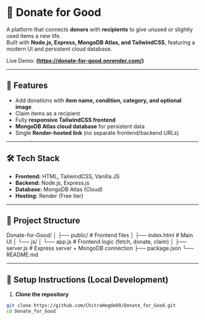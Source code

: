 # 🌱 Donate for Good

A platform that connects **donors** with **recipients** to give unused or slightly used items a new life.  
Built with **Node.js, Express, MongoDB Atlas, and TailwindCSS**, featuring a modern UI and persistent cloud database.

Live Demo: **(https://donate-for-good.onrender.com/)**

---

## 📌 Features

- Add donations with **item name, condition, category, and optional image**  
- Claim items as a recipient  
- Fully **responsive TailwindCSS frontend**  
- **MongoDB Atlas cloud database** for persistent data  
- Single **Render-hosted link** (no separate frontend/backend URLs)  

---

## 🛠️ Tech Stack

- **Frontend:** HTML, TailwindCSS, Vanilla JS  
- **Backend:** Node.js, Express.js  
- **Database:** MongoDB Atlas (Cloud)  
- **Hosting:** Render (Free tier)

---

## 📂 Project Structure

Donate-for-Good/
│
├── public/ # Frontend files
│ ├── index.html # Main UI
│ └── js/
│ └── app.js # Frontend logic (fetch, donate, claim)
│
├── server.js # Express server + MongoDB connection
├── package.json
└── README.md


---

## 🚀 Setup Instructions (Local Development)

1. **Clone the repository**
```bash
git clone https://github.com/ChitraHegde09/Donate_for_Good.git
cd Donate_for_Good



